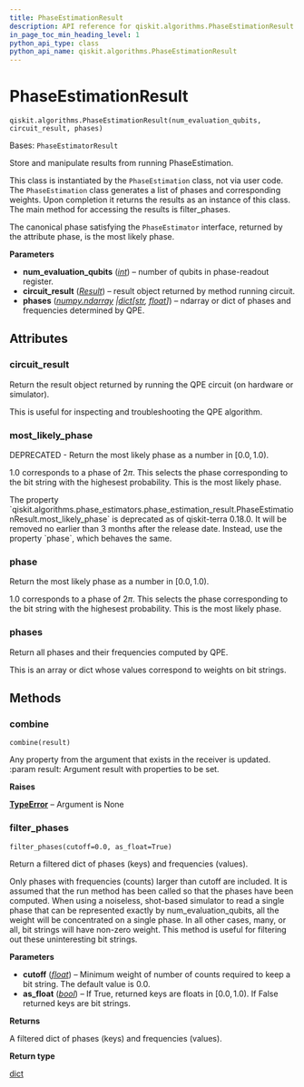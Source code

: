 ```yaml
---
title: PhaseEstimationResult
description: API reference for qiskit.algorithms.PhaseEstimationResult
in_page_toc_min_heading_level: 1
python_api_type: class
python_api_name: qiskit.algorithms.PhaseEstimationResult
---
```


# PhaseEstimationResult

<span id="qiskit.algorithms.PhaseEstimationResult" />

`qiskit.algorithms.PhaseEstimationResult(num_evaluation_qubits, circuit_result, phases)`

Bases: `PhaseEstimatorResult`

Store and manipulate results from running PhaseEstimation.

This class is instantiated by the `PhaseEstimation` class, not via user code. The `PhaseEstimation` class generates a list of phases and corresponding weights. Upon completion it returns the results as an instance of this class. The main method for accessing the results is filter\_phases.

The canonical phase satisfying the `PhaseEstimator` interface, returned by the attribute phase, is the most likely phase.

**Parameters**

*   **num\_evaluation\_qubits** ([*int*](https://docs.python.org/3/library/functions.html#int "(in Python v3.12)")) – number of qubits in phase-readout register.
*   **circuit\_result** ([*Result*](qiskit.result.Result "qiskit.result.Result")) – result object returned by method running circuit.
*   **phases** ([*numpy.ndarray*](https://numpy.org/doc/stable/reference/generated/numpy.ndarray.html#numpy.ndarray "(in NumPy v1.26)")  *|*[*dict*](https://docs.python.org/3/library/stdtypes.html#dict "(in Python v3.12)")*\[*[*str*](https://docs.python.org/3/library/stdtypes.html#str "(in Python v3.12)")*,* [*float*](https://docs.python.org/3/library/functions.html#float "(in Python v3.12)")*]*) – ndarray or dict of phases and frequencies determined by QPE.

## Attributes

<span id="qiskit.algorithms.PhaseEstimationResult.circuit_result" />

### circuit\_result

Return the result object returned by running the QPE circuit (on hardware or simulator).

This is useful for inspecting and troubleshooting the QPE algorithm.

<span id="qiskit.algorithms.PhaseEstimationResult.most_likely_phase" />

### most\_likely\_phase

DEPRECATED - Return the most likely phase as a number in $[0.0, 1.0)$.

1.0 corresponds to a phase of $2\pi$. This selects the phase corresponding to the bit string with the highesest probability. This is the most likely phase.

<Admonition title="Deprecated since version 0.18.0" type="danger">
  The property `qiskit.algorithms.phase_estimators.phase_estimation_result.PhaseEstimationResult.most_likely_phase` is deprecated as of qiskit-terra 0.18.0. It will be removed no earlier than 3 months after the release date. Instead, use the property `phase`, which behaves the same.
</Admonition>

<span id="qiskit.algorithms.PhaseEstimationResult.phase" />

### phase

Return the most likely phase as a number in $[0.0, 1.0)$.

1.0 corresponds to a phase of $2\pi$. This selects the phase corresponding to the bit string with the highesest probability. This is the most likely phase.

<span id="qiskit.algorithms.PhaseEstimationResult.phases" />

### phases

Return all phases and their frequencies computed by QPE.

This is an array or dict whose values correspond to weights on bit strings.

## Methods

### combine

<span id="qiskit.algorithms.PhaseEstimationResult.combine" />

`combine(result)`

Any property from the argument that exists in the receiver is updated. :param result: Argument result with properties to be set.

**Raises**

[**TypeError**](https://docs.python.org/3/library/exceptions.html#TypeError "(in Python v3.12)") – Argument is None

### filter\_phases

<span id="qiskit.algorithms.PhaseEstimationResult.filter_phases" />

`filter_phases(cutoff=0.0, as_float=True)`

Return a filtered dict of phases (keys) and frequencies (values).

Only phases with frequencies (counts) larger than cutoff are included. It is assumed that the run method has been called so that the phases have been computed. When using a noiseless, shot-based simulator to read a single phase that can be represented exactly by num\_evaluation\_qubits, all the weight will be concentrated on a single phase. In all other cases, many, or all, bit strings will have non-zero weight. This method is useful for filtering out these uninteresting bit strings.

**Parameters**

*   **cutoff** ([*float*](https://docs.python.org/3/library/functions.html#float "(in Python v3.12)")) – Minimum weight of number of counts required to keep a bit string. The default value is 0.0.
*   **as\_float** ([*bool*](https://docs.python.org/3/library/functions.html#bool "(in Python v3.12)")) – If True, returned keys are floats in $[0.0, 1.0)$. If False returned keys are bit strings.

**Returns**

A filtered dict of phases (keys) and frequencies (values).

**Return type**

[dict](https://docs.python.org/3/library/stdtypes.html#dict "(in Python v3.12)")


